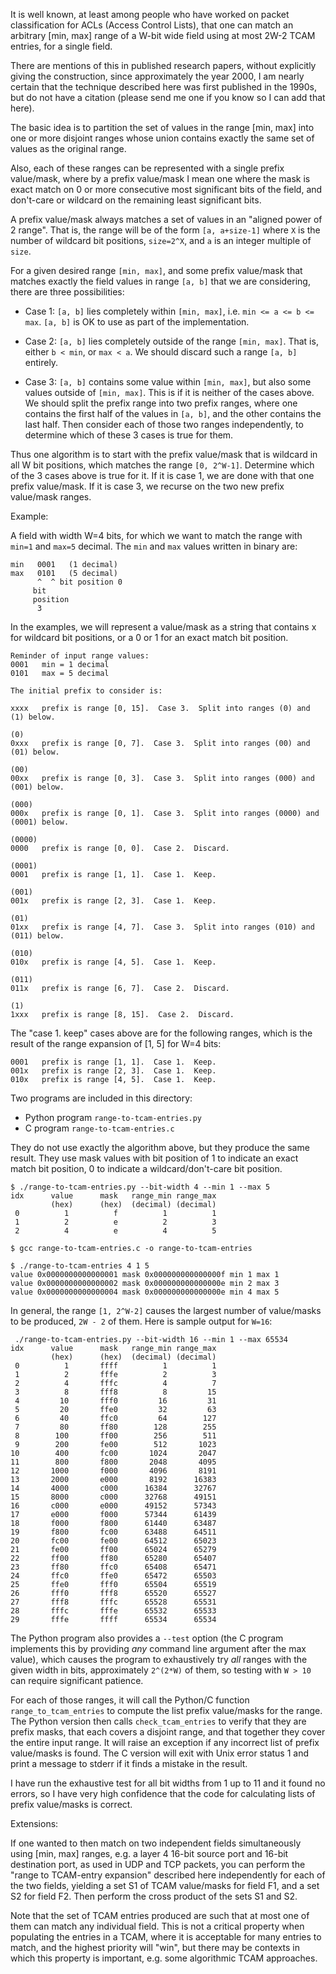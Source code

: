 It is well known, at least among people who have worked on packet
classification for ACLs (Access Control Lists), that one can match an
arbitrary [min, max] range of a W-bit wide field using at most 2W-2
TCAM entries, for a single field.

There are mentions of this in published research papers, without
explicitly giving the construction, since approximately the year 2000,
I am nearly certain that the technique described here was first
published in the 1990s, but do not have a citation (please send me one
if you know so I can add that here).

The basic idea is to partition the set of values in the range [min,
max] into one or more disjoint ranges whose union contains exactly the
same set of values as the original range.

Also, each of these ranges can be represented with a single prefix
value/mask, where by a prefix value/mask I mean one where the mask is
exact match on 0 or more consecutive most significant bits of the
field, and don't-care or wildcard on the remaining least significant
bits.

A prefix value/mask always matches a set of values in an "aligned
power of 2 range".  That is, the range will be of the form `[a,
a+size-1]` where `X` is the number of wildcard bit positions,
`size=2^X`, and `a` is an integer multiple of `size`.

For a given desired range `[min, max]`, and some prefix value/mask
that matches exactly the field values in range `[a, b]` that we are
considering, there are three possibilities:

+ Case 1: `[a, b]` lies completely within `[min, max]`, i.e. `min <= a
  <= b <= max`.  `[a, b]` is OK to use as part of the implementation.

+ Case 2: `[a, b]` lies completely outside of the range `[min, max]`.
  That is, either `b < min`, or `max < a`.  We should discard such a
  range `[a, b]` entirely.

+ Case 3: `[a, b]` contains some value within `[min, max]`, but also
  some values outside of `[min, max]`.  This is if it is neither of
  the cases above.  We should split the prefix range into two prefix
  ranges, where one contains the first half of the values in `[a, b]`,
  and the other contains the last half.  Then consider each of those
  two ranges independently, to determine which of these 3 cases is
  true for them.

Thus one algorithm is to start with the prefix value/mask that is
wildcard in all W bit positions, which matches the range `[0, 2^W-1]`.
Determine which of the 3 cases above is true for it.  If it is case 1,
we are done with that one prefix value/mask.  If it is case 3, we
recurse on the two new prefix value/mask ranges.

Example:

A field with width W=4 bits, for which we want to match the range with
`min=1` and `max=5` decimal.  The `min` and `max` values written in
binary are:

```
min   0001   (1 decimal)
max   0101   (5 decimal)
      ^  ^ bit position 0
     bit
     position
      3
```

In the examples, we will represent a value/mask as a string that
contains x for wildcard bit positions, or a 0 or 1 for an exact match
bit position.

```
Reminder of input range values:
0001   min = 1 decimal
0101   max = 5 decimal

The initial prefix to consider is:

xxxx   prefix is range [0, 15].  Case 3.  Split into ranges (0) and (1) below.

(0)
0xxx   prefix is range [0, 7].  Case 3.  Split into ranges (00) and (01) below.

(00)
00xx   prefix is range [0, 3].  Case 3.  Split into ranges (000) and (001) below.

(000)
000x   prefix is range [0, 1].  Case 3.  Split into ranges (0000) and (0001) below.

(0000)
0000   prefix is range [0, 0].  Case 2.  Discard.

(0001)
0001   prefix is range [1, 1].  Case 1.  Keep.

(001)
001x   prefix is range [2, 3].  Case 1.  Keep.

(01)
01xx   prefix is range [4, 7].  Case 3.  Split into ranges (010) and (011) below.

(010)
010x   prefix is range [4, 5].  Case 1.  Keep.

(011)
011x   prefix is range [6, 7].  Case 2.  Discard.

(1)
1xxx   prefix is range [8, 15].  Case 2.  Discard.
```

The "case 1. keep" cases above are for the following ranges, which is
the result of the range expansion of [1, 5] for W=4 bits:

```
0001   prefix is range [1, 1].  Case 1.  Keep.
001x   prefix is range [2, 3].  Case 1.  Keep.
010x   prefix is range [4, 5].  Case 1.  Keep.
```

Two programs are included in this directory:

+ Python program `range-to-tcam-entries.py`
+ C program `range-to-tcam-entries.c`

They do not use exactly the algorithm above, but they produce the same
result.  They use mask values with bit position of 1 to indicate an
exact match bit position, 0 to indicate a wildcard/don't-care bit
position.

```
$ ./range-to-tcam-entries.py --bit-width 4 --min 1 --max 5
idx      value      mask   range_min range_max
         (hex)      (hex)  (decimal) (decimal)
 0          1          f          1          1
 1          2          e          2          3
 2          4          e          4          5

$ gcc range-to-tcam-entries.c -o range-to-tcam-entries

$ ./range-to-tcam-entries 4 1 5
value 0x0000000000000001 mask 0x000000000000000f min 1 max 1
value 0x0000000000000002 mask 0x000000000000000e min 2 max 3
value 0x0000000000000004 mask 0x000000000000000e min 4 max 5
```

In general, the range `[1, 2^W-2]` causes the largest number of
value/masks to be produced, `2W - 2` of them.  Here is sample output
for `W=16`:

```
 ./range-to-tcam-entries.py --bit-width 16 --min 1 --max 65534
idx      value      mask   range_min range_max
         (hex)      (hex)  (decimal) (decimal)
 0          1       ffff          1          1
 1          2       fffe          2          3
 2          4       fffc          4          7
 3          8       fff8          8         15
 4         10       fff0         16         31
 5         20       ffe0         32         63
 6         40       ffc0         64        127
 7         80       ff80        128        255
 8        100       ff00        256        511
 9        200       fe00        512       1023
10        400       fc00       1024       2047
11        800       f800       2048       4095
12       1000       f000       4096       8191
13       2000       e000       8192      16383
14       4000       c000      16384      32767
15       8000       c000      32768      49151
16       c000       e000      49152      57343
17       e000       f000      57344      61439
18       f000       f800      61440      63487
19       f800       fc00      63488      64511
20       fc00       fe00      64512      65023
21       fe00       ff00      65024      65279
22       ff00       ff80      65280      65407
23       ff80       ffc0      65408      65471
24       ffc0       ffe0      65472      65503
25       ffe0       fff0      65504      65519
26       fff0       fff8      65520      65527
27       fff8       fffc      65528      65531
28       fffc       fffe      65532      65533
29       fffe       ffff      65534      65534
```

The Python program also provides a `--test` option (the C program
implements this by providing _any_ command line argument after the max
value), which causes the program to exhaustively try _all_ ranges with
the given width in bits, approximately `2^(2*W)` of them, so testing
with `W > 10` can require significant patience.

For each of those ranges, it will call the Python/C function
`range_to_tcam_entries` to compute the list prefix value/masks for the
range.  The Python version then calls `check_tcam_entries` to verify
that they are prefix masks, that each covers a disjoint range, and
that together they cover the entire input range.  It will raise an
exception if any incorrect list of prefix value/masks is found.  The C
version will exit with Unix error status 1 and print a message to
stderr if it finds a mistake in the result.

I have run the exhaustive test for all bit widths from 1 up to 11 and
it found no errors, so I have very high confidence that the code for
calculating lists of prefix value/masks is correct.


Extensions:

If one wanted to then match on two independent fields simultaneously
using [min, max] ranges, e.g. a layer 4 16-bit source port and 16-bit
destination port, as used in UDP and TCP packets, you can perform the
"range to TCAM-entry expansion" described here independently for each
of the two fields, yielding a set S1 of TCAM value/masks for field F1,
and a set S2 for field F2.  Then perform the cross product of the sets
S1 and S2.


Note that the set of TCAM entries produced are such that at most one
of them can match any individual field.  This is not a critical
property when populating the entries in a TCAM, where it is acceptable
for many entries to match, and the highest priority will "win", but
there may be contexts in which this property is important, e.g. some
algorithmic TCAM approaches.
